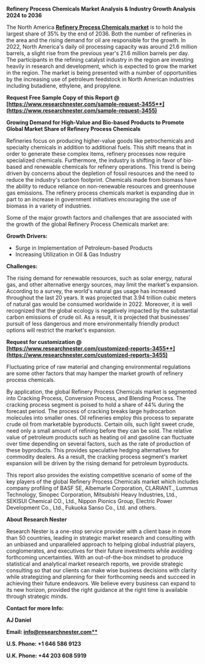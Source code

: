﻿**Refinery Process Chemicals Market Analysis & Industry Growth Analysis 2024 to 2036**

The North America [**Refinery Process Chemicals market**](https://www.researchnester.com/reports/refinery-process-chemicals-market/3455) is to hold the largest share of 35% by the end of 2036. Both the number of refineries in the area and the rising demand for oil are responsible for the growth. In 2022, North America's daily oil processing capacity was around 21.6 million barrels, a slight rise from the previous year's 21.6 million barrels per day. The participants in the refining catalyst industry in the region are investing heavily in research and development, which is expected to grow the market in the region. The market is being presented with a number of opportunities by the increasing use of petroleum feedstock in North American industries including butadiene, ethylene, and propylene.

<a name="_hlk168911023"></a><a name="_hlk168911453"></a>**Request Free Sample Copy of this Report @ [https://www.researchnester.com/sample-request-3455**](https://www.researchnester.com/sample-request-3455)**

**Growing Demand for High-Value and Bio-based Products to Promote Global Market Share of Refinery Process Chemicals**

Refineries focus on producing higher-value goods like petrochemicals and specialty chemicals in addition to additional fuels. This shift means that in order to generate these complex items, refinery processes now require specialized chemicals. Furthermore, the industry is shifting in favor of bio-based and renewable chemicals for refinery operations. This trend is being driven by concerns about the depletion of fossil resources and the need to reduce the industry's carbon footprint. Chemicals made from biomass have the ability to reduce reliance on non-renewable resources and greenhouse gas emissions. The refinery process chemicals market is expanding due in part to an increase in government initiatives encouraging the use of biomass in a variety of industries. 

Some of the major growth factors and challenges that are associated with the growth of the global Refinery Process Chemicals market are:

**Growth Drivers:**

- Surge in Implementation of Petroleum-based Products 
- Increasing Utilization in Oil & Gas Industry

**Challenges:**

The rising demand for renewable resources, such as solar energy, natural gas, and other alternative energy sources, may limit the market's expansion. According to a survey, the world's natural gas usage has increased throughout the last 20 years. It was projected that 3.94 trillion cubic meters of natural gas would be consumed worldwide in 2022. Moreover, it is well recognized that the global ecology is negatively impacted by the substantial carbon emissions of crude oil. As a result, it is projected that businesses' pursuit of less dangerous and more environmentally friendly product options will restrict the market's expansion. 

**Request for customization @ [https://www.researchnester.com/customized-reports-3455**](https://www.researchnester.com/customized-reports-3455)**

Fluctuating price of raw material and changing environmental regulations are some other factors that may hamper the market growth of refinery process chemicals. 

By application, the global Refinery Process Chemicals market is segmented into Cracking Process, Conversion Process, and Blending Process. The cracking process segment is poised to hold a share of 44% during the forecast period. The process of cracking breaks large hydrocarbon molecules into smaller ones. Oil refineries employ this process to separate crude oil from marketable byproducts. Certain oils, such light sweet crude, need only a small amount of refining before they can be sold. The relative value of petroleum products such as heating oil and gasoline can fluctuate over time depending on several factors, such as the rate of production of these byproducts. This provides speculative hedging alternatives for commodity dealers. As a result, the cracking process segment's market expansion will be driven by the rising demand for petroleum byproducts.

This report also provides the existing competitive scenario of some of the key players of the global Refinery Process Chemicals market which includes company profiling of BASF SE, Albemarle Corporation, CLARIANT., Lummus Technology, Sinopec Corporation, Mitsubishi Heavy Industries, Ltd., SEKISUI Chemical CO., Ltd., Nippon Pionics Group, Electric Power Development Co., Ltd., Fukuoka Sanso Co., Ltd. and others.

<a name="_hlk168910495"></a>**About Research Nester**

Research Nester is a one-stop service provider with a client base in more than 50 countries, leading in strategic market research and consulting with an unbiased and unparalleled approach to helping global industrial players, conglomerates, and executives for their future investments while avoiding forthcoming uncertainties. With an out-of-the-box mindset to produce statistical and analytical market research reports, we provide strategic consulting so that our clients can make wise business decisions with clarity while strategizing and planning for their forthcoming needs and succeed in achieving their future endeavors. We believe every business can expand to its new horizon, provided the right guidance at the right time is available through strategic minds.

**Contact for more Info:**

**AJ Daniel**

**Email: [info@researchnester.com**](mailto:info@researchnester.com)**

**U.S. Phone: +1 646 586 9123** 

**U.K. Phone: +44 203 608 5919**
